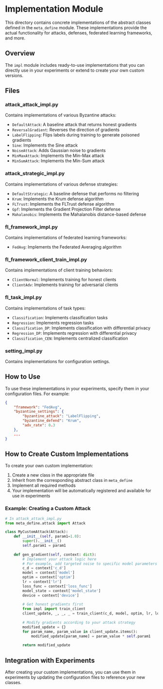 # Implementation Module

This directory contains concrete implementations of the abstract classes defined in the `meta_define` module. These implementations provide the actual functionality for attacks, defenses, federated learning frameworks, and more.

## Overview

The `impl` module includes ready-to-use implementations that you can directly use in your experiments or extend to create your own custom versions.

## Files

### attack_attack_impl.py

Contains implementations of various Byzantine attacks:

- `DefaultAttack`: A baseline attack that returns honest gradients
- `ReversalGradient`: Reverses the direction of gradients
- `LabelFlipping`: Flips labels during training to generate poisoned gradients
- `Sine`: Implements the Sine attack
- `NoiseAttack`: Adds Gaussian noise to gradients
- `MinMaxAttack`: Implements the Min-Max attack
- `MinSumAttack`: Implements the Min-Sum attack

### attack_strategic_impl.py

Contains implementations of various defense strategies:

- `DefaultStrategic`: A baseline defense that performs no filtering
- `Krum`: Implements the Krum defense algorithm
- `FLTrust`: Implements the FLTrust defense algorithm
- `Gpf`: Implements the Gradient Projection Filter defense
- `Mahalanobis`: Implements the Mahalanobis distance-based defense

### fl_framework_impl.py

Contains implementations of federated learning frameworks:

- `FedAvg`: Implements the Federated Averaging algorithm

### fl_framework_client_train_impl.py

Contains implementations of client training behaviors:

- `ClientNormal`: Implements training for honest clients
- `ClientAdv`: Implements training for adversarial clients

### fl_task_impl.py

Contains implementations of task types:

- `Classification`: Implements classification tasks
- `Regression`: Implements regression tasks
- `Classification_DP`: Implements classification with differential privacy
- `Regression_DP`: Implements regression with differential privacy
- `Classification_CEN`: Implements centralized classification

### setting_impl.py

Contains implementations for configuration settings.

## How to Use

To use these implementations in your experiments, specify them in your configuration files. For example:

```json
{
    "framework": "FedAvg",
    "byzantine_settings": {
        "byzantine_attack": "LabelFlipping",
        "byzantine_defend": "Krum",
        "adv_rate": 0.3
    },
    ...
}
```

## How to Create Custom Implementations

To create your own custom implementation:

1. Create a new class in the appropriate file
2. Inherit from the corresponding abstract class in `meta_define`
3. Implement all required methods
4. Your implementation will be automatically registered and available for use in experiments

### Example: Creating a Custom Attack

```python
# In attack_attack_impl.py
from meta_define.attack import Attack

class MyCustomAttack(Attack):
    def __init__(self, param1=1.0):
        super().__init__()
        self.param1 = param1
    
    def gen_gradient(self, context: dict):
        # Implement your attack logic here
        # For example, add targeted noise to specific model parameters
        c_d = context['c_d']
        model = context['model']
        optim = context['optim']
        lr = context['lr']
        loss_func = context['loss_func']
        model_state = context['model_state']
        device = context['device']
        
        # Get honest gradients first
        from impl import train_client
        client_update, _, _, _ = train_client(c_d, model, optim, lr, loss_func, model_state, device)
        
        # Modify gradients according to your attack strategy
        modified_update = {}
        for param_name, param_value in client_update.items():
            modified_update[param_name] = param_value * self.param1
            
        return modified_update
```

## Integration with Experiments

After creating your custom implementations, you can use them in experiments by updating the configuration files to reference your new classes.